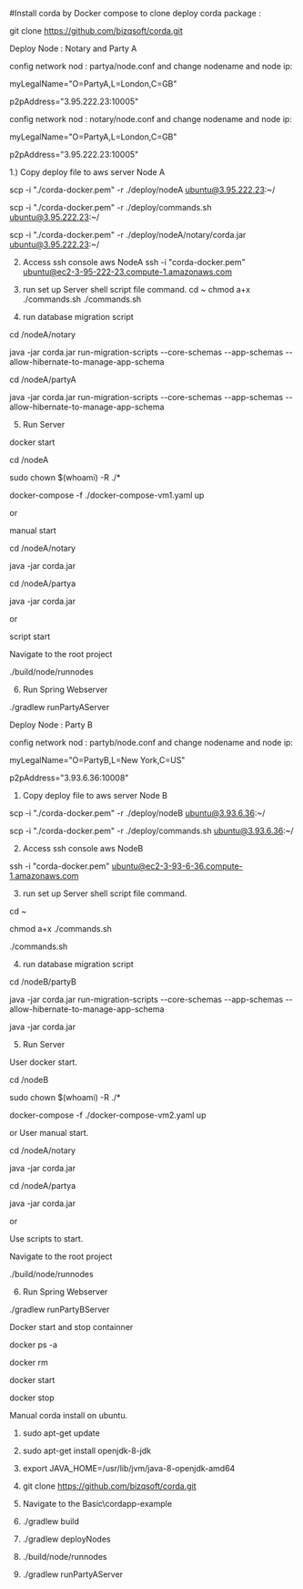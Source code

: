 
#Install corda by Docker compose
to clone deploy corda package :

git clone https://github.com/bizqsoft/corda.git

Deploy Node : Notary and Party A

config network nod : partya/node.conf and change nodename and node ip:

myLegalName="O=PartyA,L=London,C=GB"

p2pAddress="3.95.222.23:10005"

config network nod : notary/node.conf and change nodename and node ip:

myLegalName="O=PartyA,L=London,C=GB"

p2pAddress="3.95.222.23:10005"

1.) Copy deploy file to aws server Node A

scp -i "./corda-docker.pem" -r ./deploy/nodeA ubuntu@3.95.222.23:~/

scp -i "./corda-docker.pem" -r ./deploy/commands.sh ubuntu@3.95.222.23:~/

scp -i "./corda-docker.pem" -r ./deploy/nodeA/notary/corda.jar ubuntu@3.95.222.23:~/

2) Access ssh console aws NodeA
ssh -i "corda-docker.pem" ubuntu@ec2-3-95-222-23.compute-1.amazonaws.com

3) run set up Server shell script file command.
cd ~
chmod a+x ./commands.sh
./commands.sh

4) run database migration script

cd /nodeA/notary

java -jar corda.jar run-migration-scripts --core-schemas --app-schemas --allow-hibernate-to-manage-app-schema

cd /nodeA/partyA

java -jar corda.jar run-migration-scripts --core-schemas --app-schemas --allow-hibernate-to-manage-app-schema

5) Run Server

docker start

cd /nodeA

sudo chown $(whoami) -R ./*

docker-compose -f ./docker-compose-vm1.yaml up

or

manual start

cd /nodeA/notary

java -jar corda.jar

cd /nodeA/partya

java -jar corda.jar

or

script start

Navigate to the root project 

./build/node/runnodes

6) Run Spring Webserver

./gradlew runPartyAServer


Deploy Node : Party B

config network nod : partyb/node.conf and change nodename and node ip:

myLegalName="O=PartyB,L=New York,C=US"

p2pAddress="3.93.6.36:10008"


1) Copy deploy file to aws server Node B

scp -i "./corda-docker.pem" -r ./deploy/nodeB ubuntu@3.93.6.36:~/

scp -i "./corda-docker.pem" -r ./deploy/commands.sh ubuntu@3.93.6.36:~/

2) Access ssh console aws NodeB

ssh -i "corda-docker.pem" ubuntu@ec2-3-93-6-36.compute-1.amazonaws.com

3) run set up Server shell script file command.

cd ~

chmod a+x ./commands.sh

./commands.sh

4) run database migration script

cd /nodeB/partyB

java -jar corda.jar run-migration-scripts --core-schemas --app-schemas --allow-hibernate-to-manage-app-schema

java -jar corda.jar


5) Run Server

User docker start.

cd /nodeB

sudo chown $(whoami) -R ./*

docker-compose -f ./docker-compose-vm2.yaml up

or 
User manual start.

cd /nodeA/notary

java -jar corda.jar

cd /nodeA/partya

java -jar corda.jar


or 

Use scripts to start.

Navigate to the root project

./build/node/runnodes

6) Run Spring Webserver

./gradlew runPartyBServer

Docker start and stop containner

docker ps -a

docker rm <Container id>

docker start <Container id>

docker stop <Container id>

Manual corda install on ubuntu.

1) sudo apt-get update

2) sudo apt-get install openjdk-8-jdk

3) export JAVA_HOME=/usr/lib/jvm/java-8-openjdk-amd64

4) git clone https://github.com/bizqsoft/corda.git

5) Navigate to the Basic\cordapp-example

6) ./gradlew build

7) ./gradlew deployNodes

8) ./build/node/runnodes

9) ./gradlew runPartyAServer